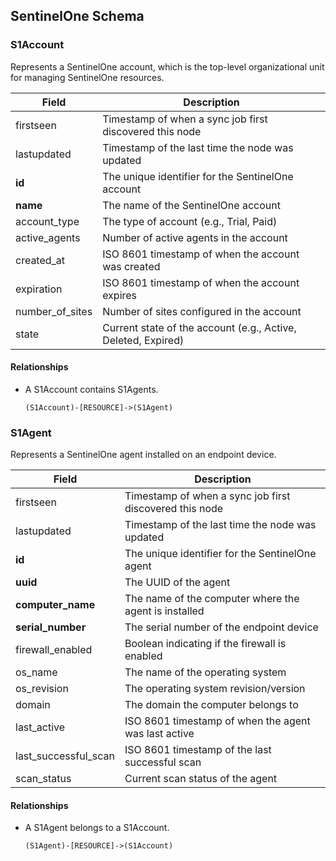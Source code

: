## SentinelOne Schema

### S1Account

Represents a SentinelOne account, which is the top-level organizational unit for managing SentinelOne resources.

| Field | Description |
|-------|-------------|
| firstseen | Timestamp of when a sync job first discovered this node |
| lastupdated | Timestamp of the last time the node was updated |
| **id** | The unique identifier for the SentinelOne account |
| **name** | The name of the SentinelOne account |
| account_type | The type of account (e.g., Trial, Paid) |
| active_agents | Number of active agents in the account |
| created_at | ISO 8601 timestamp of when the account was created |
| expiration | ISO 8601 timestamp of when the account expires |
| number_of_sites | Number of sites configured in the account |
| state | Current state of the account (e.g., Active, Deleted, Expired) |

#### Relationships

- A S1Account contains S1Agents.

    ```
    (S1Account)-[RESOURCE]->(S1Agent)
    ```

### S1Agent

Represents a SentinelOne agent installed on an endpoint device.

| Field | Description |
|-------|-------------|
| firstseen | Timestamp of when a sync job first discovered this node |
| lastupdated | Timestamp of the last time the node was updated |
| **id** | The unique identifier for the SentinelOne agent |
| **uuid** | The UUID of the agent |
| **computer_name** | The name of the computer where the agent is installed |
| **serial_number** | The serial number of the endpoint device |
| firewall_enabled | Boolean indicating if the firewall is enabled |
| os_name | The name of the operating system |
| os_revision | The operating system revision/version |
| domain | The domain the computer belongs to |
| last_active | ISO 8601 timestamp of when the agent was last active |
| last_successful_scan | ISO 8601 timestamp of the last successful scan |
| scan_status | Current scan status of the agent |

#### Relationships

- A S1Agent belongs to a S1Account.

    ```
    (S1Agent)-[RESOURCE]->(S1Account)
    ```
